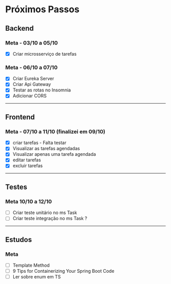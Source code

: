 # Próximos Passos

## Backend
### Meta - 03/10 a 05/10
- [x] Criar microsserviço de tarefas

### Meta - 06/10 a 07/10
- [x] Criar Eureka Server
- [x] Criar Api Gateway
- [x] Testar as rotas no Insomnia
- [x] Adicionar CORS

---

## Frontend
### Meta - 07/10 a 11/10 (finalizei em 09/10)
- [x] criar tarefas - Falta testar
- [x] Visualizar as tarefas agendadas
- [x] Visualizar apenas uma tarefa agendada
- [x] editar tarefas
- [x] excluir tarefas

---

## Testes
### Meta 10/10 a 12/10
- [ ] Criar teste unitário no ms Task
- [ ] Criar teste integração no ms Task ?

---

## Estudos
### Meta
- [ ] Template Method
- [ ] 9 Tips for Containerizing Your Spring Boot Code
- [ ] Ler sobre enum em TS